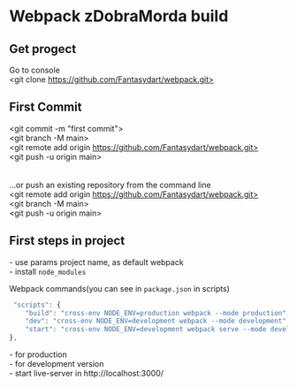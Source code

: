 # Webpack zDobraMorda build

## Get progect
Go to console<br>
<git clone https://github.com/Fantasydart/webpack.git>

## First Commit
<git commit -m "first commit"><br>
<git branch -M main><br>
<git remote add origin https://github.com/Fantasydart/webpack.git><br>
<git push -u origin main><br><br><br>
…or push an existing repository from the command line<br>
<git remote add origin https://github.com/Fantasydart/webpack.git><br>
<git branch -M main><br>
<git push -u origin main><br>

## First steps in project
<npm init> - use params project name, as default webpack<br>
<npm i> - install `node_modules`<br>

Webpack commands(you can see in `package.json` in scripts)<br>
```javascript
 "scripts": {
    "build": "cross-env NODE_ENV=production webpack --mode production",
    "dev": "cross-env NODE_ENV=development webpack --mode development",
    "start": "cross-env NODE_ENV=development webpack serve --mode development"
}, 
```

<npm run build> - for production<br>
<npm run dev> - for development version<br>
<npm run start> - start live-server in http://localhost:3000/